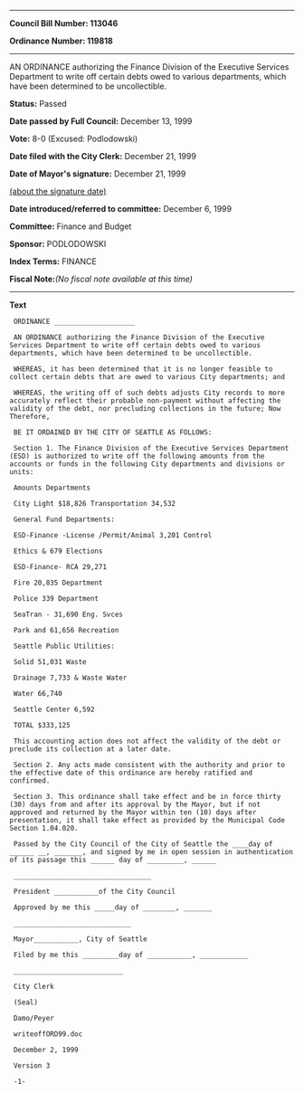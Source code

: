 

********

**Council Bill Number: 113046**
   
**Ordinance Number: 119818**
********

 AN ORDINANCE authorizing the Finance Division of the Executive Services Department to write off certain debts owed to various departments, which have been determined to be uncollectible.

**Status:** Passed
   
**Date passed by Full Council:** December 13, 1999
   
**Vote:** 8-0 (Excused: Podlodowski)
   
**Date filed with the City Clerk:** December 21, 1999
   
**Date of Mayor's signature:** December 21, 1999
   
[(about the signature date)](/~public/approvaldate.htm)
   
   
   
**Date introduced/referred to committee:** December 6, 1999
   
**Committee:** Finance and Budget
   
**Sponsor:** PODLODOWSKI
   
   
**Index Terms:** FINANCE

**Fiscal Note:**_(No fiscal note available at this time)_

********

**Text**
   
```
 ORDINANCE ____________________

 AN ORDINANCE authorizing the Finance Division of the Executive Services Department to write off certain debts owed to various departments, which have been determined to be uncollectible.

 WHEREAS, it has been determined that it is no longer feasible to collect certain debts that are owed to various City departments; and

 WHEREAS, the writing off of such debts adjusts City records to more accurately reflect their probable non-payment without affecting the validity of the debt, nor precluding collections in the future; Now Therefore,

 BE IT ORDAINED BY THE CITY OF SEATTLE AS FOLLOWS:

 Section 1. The Finance Division of the Executive Services Department (ESD) is authorized to write off the following amounts from the accounts or funds in the following City departments and divisions or units:

 Amounts Departments

 City Light $18,826 Transportation 34,532

 General Fund Departments:

 ESD-Finance -License /Permit/Animal 3,201 Control

 Ethics & 679 Elections

 ESD-Finance- RCA 29,271

 Fire 20,835 Department

 Police 339 Department

 SeaTran - 31,690 Eng. Svces

 Park and 61,656 Recreation

 Seattle Public Utilities:

 Solid 51,031 Waste

 Drainage 7,733 & Waste Water

 Water 66,740

 Seattle Center 6,592

 TOTAL $333,125

 This accounting action does not affect the validity of the debt or preclude its collection at a later date.

 Section 2. Any acts made consistent with the authority and prior to the effective date of this ordinance are hereby ratified and confirmed.

 Section 3. This ordinance shall take effect and be in force thirty (30) days from and after its approval by the Mayor, but if not approved and returned by the Mayor within ten (10) days after presentation, it shall take effect as provided by the Municipal Code Section 1.04.020.

 Passed by the City Council of the City of Seattle the ____day of ______ __, _______, and signed by me in open session in authentication of its passage this ______ day of _________, ______

 __________________________________

 President ___________of the City Council

 Approved by me this _____day of ________, _______

 _____________________________

 Mayor___________, City of Seattle

 Filed by me this _________day of ___________, ____________

 ___________________________

 City Clerk

 (Seal)

 Damo/Peyer

 writeoffORD99.doc

 December 2, 1999

 Version 3

 -1-

```

